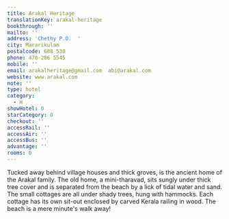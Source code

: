 ```yaml
---
title: Arakal Heritage
translationKey: arakal-heritage
bookthrough: ''
mailto: ''
address: 'Chethy P.O.  '
city: Mararikulam
postalcode: 688 530
phone: 478-286 5545
mobile: ''
email: arakalheritage@gmail.com  abi@arakal.com
website: www.arakal.com
note: ''
type: hotel
category:
  - H
showHotel: 0
starCategory: 0
checkout: ''
accessRail: ''
accessAir: ''
accessBus: ''
advantage: ''
rooms: 0
---
```

Tucked away behind village houses and thick groves, is the ancient home of the Arakal family.     The old home, a mini-tharavad, sits sungly under thick tree cover and is separated from the beach by a lick of tidal water and sand.     The small cottages are all under shady trees, hung with hammocks. Each cottage has its own sit-out enclosed by carved Kerala railing in wood. The beach is a mere minute's walk away!